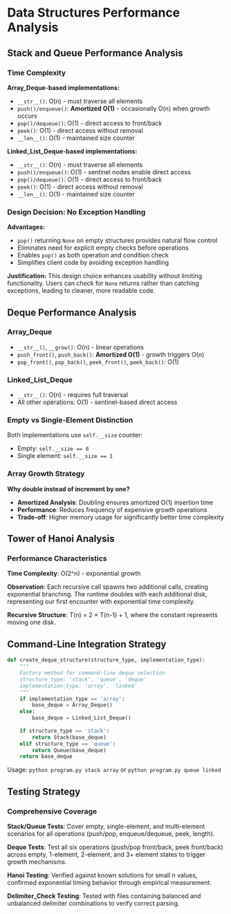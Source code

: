 # Data Structures Performance Analysis

## Stack and Queue Performance Analysis

### Time Complexity

**Array_Deque-based implementations:**
- `__str__()`: O(n) - must traverse all elements
- `push()/enqueue()`: **Amortized O(1)** - occasionally O(n) when growth occurs
- `pop()/dequeue()`: O(1) - direct access to front/back
- `peek()`: O(1) - direct access without removal
- `__len__()`: O(1) - maintained size counter

**Linked_List_Deque-based implementations:**
- `__str__()`: O(n) - must traverse all elements  
- `push()/enqueue()`: O(1) - sentinel nodes enable direct access
- `pop()/dequeue()`: O(1) - direct access to front/back
- `peek()`: O(1) - direct access without removal
- `__len__()`: O(1) - maintained size counter

### Design Decision: No Exception Handling

**Advantages:**
- `pop()` returning `None` on empty structures provides natural flow control
- Eliminates need for explicit empty checks before operations
- Enables `pop()` as both operation and condition check
- Simplifies client code by avoiding exception handling

**Justification:** This design choice enhances usability without limiting functionality. Users can check for `None` returns rather than catching exceptions, leading to cleaner, more readable code.

## Deque Performance Analysis

### Array_Deque
- `__str__()`, `__grow()`: O(n) - linear operations
- `push_front()`, `push_back()`: **Amortized O(1)** - growth triggers O(n)
- `pop_front()`, `pop_back()`, `peek_front()`, `peek_back()`: O(1)

### Linked_List_Deque  
- `__str__()`: O(n) - requires full traversal
- All other operations: O(1) - sentinel-based direct access

### Empty vs Single-Element Distinction
Both implementations use `self.__size` counter:
- Empty: `self.__size == 0`
- Single element: `self.__size == 1`

### Array Growth Strategy
**Why double instead of increment by one?**
- **Amortized Analysis**: Doubling ensures amortized O(1) insertion time
- **Performance**: Reduces frequency of expensive growth operations
- **Trade-off**: Higher memory usage for significantly better time complexity

## Tower of Hanoi Analysis

### Performance Characteristics
**Time Complexity**: O(2^n) - exponential growth

**Observation**: Each recursive call spawns two additional calls, creating exponential branching. The runtime doubles with each additional disk, representing our first encounter with exponential time complexity.

**Recursive Structure**: T(n) = 2 × T(n-1) + 1, where the constant represents moving one disk.

## Command-Line Integration Strategy

```python
def create_deque_structure(structure_type, implementation_type):
    """
    Factory method for command-line deque selection
    structure_type: 'stack', 'queue', 'deque'  
    implementation_type: 'array', 'linked'
    """
    if implementation_type == 'array':
        base_deque = Array_Deque()
    else:
        base_deque = Linked_List_Deque()
    
    if structure_type == 'stack':
        return Stack(base_deque)
    elif structure_type == 'queue':
        return Queue(base_deque)
    return base_deque
```

Usage: `python program.py stack array` or `python program.py queue linked`

## Testing Strategy

### Comprehensive Coverage
**Stack/Queue Tests**: Cover empty, single-element, and multi-element scenarios for all operations (push/pop, enqueue/dequeue, peek, length).

**Deque Tests**: Test all six operations (push/pop front/back, peek front/back) across empty, 1-element, 2-element, and 3+ element states to trigger growth mechanisms.

**Hanoi Testing**: Verified against known solutions for small n values, confirmed exponential timing behavior through empirical measurement.

**Delimiter_Check Testing**: Tested with files containing balanced and unbalanced delimiter combinations to verify correct parsing.